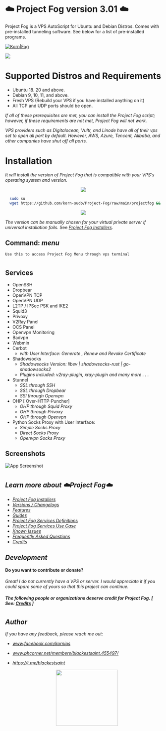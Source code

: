 

# ☁️ Project Fog version 3.01 ☁️

Project Fog is a VPS AutoScript for Ubuntu and Debian Distros. Comes with pre-installed tunneling software. See below for a list of pre-installed programs.


[![Korn|Fog](https://cldup.com/dTxpPi9lDf.thumb.png)](https://nodesource.com/products/Kornsolid) 

![](https://komarev.com/ghpvc/?username=korn-sudo&color=green) 


###
# Supported Distros and Requirements

- Ubuntu 18. 20 and above.
- Debian 9, 10, 11, and above.
- Fresh VPS (Rebuild your VPS if you have installed anything on it)
- All TCP and UDP ports should be open.

_If all of these prerequisites are met, you can install the Project Fog script; however, if these requirements are not met, Project Fog will not work._

_VPS providers such as Digitalocean, Vultr, and Linode have all of their vps set to open all port by default. However, AWS, Azure, Tencent, Alibaba, and other companies have shut off all ports._



###

# Installation

_It will install the version of Project Fog that is compatible with your VPS's operating system and version._

<p align="center">
  <img src="https://user-images.githubusercontent.com/76937659/153705486-44e6c1b2-74fa-4d44-be1c-36c8fdb83331.gif"/>
</p>

```bash
  sudo su
  wget https://github.com/korn-sudo/Project-Fog/raw/main/projectfog && chmod +x ./projectfog && ./projectfog
```

<p align="center">
  <img src="https://user-images.githubusercontent.com/76937659/153705486-44e6c1b2-74fa-4d44-be1c-36c8fdb83331.gif"/>
</p>


_The version can be manually chosen for your virtual private server if universal installation fails._ See [_Project Fog Installers_](docs/fog-versions.md).
##



## Command: _menu_ 
`Use this to access Project Fog Menu through vps terminal`
#

    
    
    
## Services
 - OpenSSH​
- Dropbear​
- OpenVPN TCP​
- OpenVPN UDP​
- L2TP / IPSec PSK and IKE2 
- Squid3​
- Privoxy​
- V2Ray Panel​
- OCS Panel​
- Openvpn Monitoring​
- Badvpn​
- Webmin​
- Cerbot
  - _with User Interface: Generate , Renew and Revoke Certificate_
- Shadowsocks​
  - _Shadowsocks Version: libev | shadowsocks-rust | go-shadowsocks2_
  - _Plugins included: v2ray-plugin, xray-plugin and many more . . ._
- Stunnel​
  - _SSL through SSH_
  - _SSL through Dropbear_
  - _SSl through Openvpn_
- OHP [ Over-HTTP-Puncher]​
   - _OHP through Squid Proxy_
   - _OHP through Privoxy_
   - _OHP through Openvpn_
- Python Socks Proxy​
   with User Interface:  
   - _Simple Socks Proxy_
   - _Direct Socks Proxy​_
   - _Openvpn Socks Proxy_


## Screenshots

![App Screenshot](https://github.com/korn-sudo/Project-Fog/raw/main/files/screenshots/version3.01.png/)



#
## _Learn more about ☁️Project Fog☁️_
- [_Project Fog Installers_](docs/fog-versions.md)
- [_Versions / Changelogs_](docs/changelog.md)
- [_Features_](docs/features.md)
- [_Guides_](docs/how.md)
- [_Project Fog Services Definitions_](docs/uses.md)
- [_Project Fog Services Use Case_](docs/setups.md)
- [_Known Issues_](docs/bugs.md)
- [_Frequently Asked Questions_](docs/questions.md)
- [_Credits_](CONTRIBUTING.md)




## _Development_
 #### Do you want to contribute or donate? 
 _Great! I do not currently have a VPS or server. I would appreciate it if you could spare some of yours so that this project can continue._
 
 
 #### _The following people or organizations deserve credit for Project Fog._ _[ See: [Credits](CONTRIBUTING.md) ]_
 
 #
 ## _Author_

_If you have any feedback, please reach me out:_
- _www.facebook.com/kornips_
- _www.phcorner.net/members/blackestsaint.455497/_
- _https://t.me/blackestsaint_


  <p align="center"> <img src="https://user-images.githubusercontent.com/76937659/153705961-79f5a170-5563-4f90-9423-f45c7011ac3f.gif" width="200" height="180" /> </p>


 
#

   [git-repo-url]: <https://github.com/joemccann/dillinger.git>
   [john gruber]: <http://daringfireball.net>
   [df1]: <http://daringfireball.net/projects/markdown/>
   [markdown-it]: <https://github.com/markdown-it/markdown-it>
   [Ace Editor]: <http://ace.ajax.org>
   [node.js]: <http://nodejs.org>
   [Twitter Bootstrap]: <http://twitter.github.com/bootstrap/>
   [jQuery]: <http://jquery.com>
   [@tjholowaychuk]: <http://twitter.com/tjholowaychuk>
   [express]: <http://expressjs.com>
   [AngularJS]: <http://angularjs.org>
   [Gulp]: <http://gulpjs.com>

   [PlDb]: <https://github.com/joemccann/dillinger/tree/master/plugins/dropbox/README.md>
   [PlGh]: <https://github.com/joemccann/dillinger/tree/master/plugins/github/README.md>
   [PlGd]: <https://github.com/joemccann/dillinger/tree/master/plugins/googledrive/README.md>
   [PlOd]: <https://github.com/joemccann/dillinger/tree/master/plugins/onedrive/README.md>
   [PlMe]: <https://github.com/joemccann/dillinger/tree/master/plugins/medium/README.md>
   [PlGa]: <https://github.com/RahulHP/dillinger/blob/master/plugins/googleanalytics/README.md>
